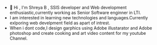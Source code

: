 - 👋 Hi , I'm Shreya B , SSIS developer and Web development enthusiastic,currently working as Senior Software enginner in LTI.
- I am interested in learning new technologies and languages.Currently exlporing web develpment field as apart of intrest.
- When i dont code,I design garphics using Adobe illustarator and Adobe photoshop and create cooking and art video content for my youtube Channel.


<!---
Shreya27R/Shreya27R is a ✨ special ✨ repository because its `README.md` (this file) appears on your GitHub profile.
You can click the Preview link to take a look at your changes.
--->
